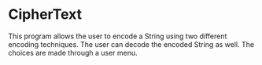 # CipherText
This program allows the user to encode a String using two different encoding techniques. The user can decode the encoded String as well. The choices are made through a user menu.
